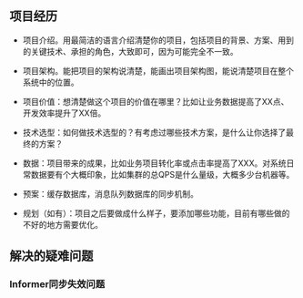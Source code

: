 
## 项目经历
* 项目介绍。用最简洁的语言介绍清楚你的项目，包括项目的背景、方案、用到的关键技术、承担的角色，大致即可，因为可能完全不一致。

* 项目架构。能把项目的架构说清楚，能画出项目架构图，能说清楚项目在整个系统中的位置。

* 项目价值：想清楚做这个项目的价值在哪里？比如让业务数据提高了XX点、开发效率提升了XX倍。

* 技术选型：如何做技术选型的？有考虑过哪些技术方案，是什么让你选择了最终的方案？

* 数据：项目带来的成果，比如业务项目转化率或点击率提高了XXX。对系统日常数据要有个大概印象，比如集群的总QPS是什么量级，大概多少台机器等。

* 预案：缓存数据库，消息队列数据库的同步机制。

* 规划（如有）：项目之后要做成什么样子，要添加哪些功能，目前有哪些做的不好的地方需要优化。

## 解决的疑难问题
### Informer同步失效问题



### 